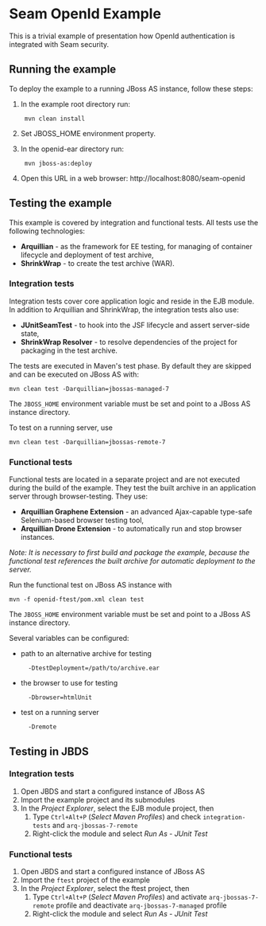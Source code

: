 Seam OpenId Example
===================

This is a trivial example of presentation how OpenId authentication is integrated with Seam security.

Running the example
-------------------

To deploy the example to a running JBoss AS instance, follow these steps:

1. In the example root directory run:

        mvn clean install

2. Set JBOSS_HOME environment property.

3. In the openid-ear directory run:

        mvn jboss-as:deploy

4. Open this URL in a web browser: http://localhost:8080/seam-openid


Testing the example
-------------------

This example is covered by integration and functional tests. All tests use the following technologies:

* __Arquillian__ -  as the framework for EE testing, for managing of container lifecycle and deployment of test archive,
* __ShrinkWrap__ - to create the test archive (WAR).


### Integration tests

Integration tests cover core application logic and reside in the EJB module. In addition to Arquillian and ShrinkWrap, the integration tests also use:

* __JUnitSeamTest__ - to hook into the JSF lifecycle and assert server-side state,
* __ShrinkWrap Resolver__ - to resolve dependencies of the project for packaging in the test archive.

The tests are executed in Maven's test phase. By default they are skipped and can be executed on JBoss AS with:

    mvn clean test -Darquillian=jbossas-managed-7

The `JBOSS_HOME` environment variable must be set and point to a JBoss AS instance directory.

To test on a running server, use

    mvn clean test -Darquillian=jbossas-remote-7

### Functional tests

Functional tests are located in a separate project and are not executed during the build of the example. They test the built archive in an application server through browser-testing. They use:

* __Arquillian Graphene Extension__ - an advanced Ajax-capable type-safe Selenium-based browser testing tool,
* __Arquillian Drone Extension__ - to automatically run and stop browser instances.

_Note: It is necessary to first build and package the example, because the functional test references the built archive for automatic deployment to the server._

Run the functional test on JBoss AS instance with
    
    mvn -f openid-ftest/pom.xml clean test

The `JBOSS_HOME` environment variable must be set and point to a JBoss AS instance directory.

Several variables can be configured:

* path to an alternative archive for testing

        -DtestDeployment=/path/to/archive.ear

* the browser to use for testing

        -Dbrowser=htmlUnit

* test on a running server

        -Dremote

Testing in JBDS
---------------
### Integration tests

1. Open JBDS and start a configured instance of JBoss AS
2. Import the example project and its submodules
3. In the _Project Explorer_, select the EJB module project, then
    1. Type `Ctrl+Alt+P` (_Select Maven Profiles_) and check `integration-tests` and `arq-jbossas-7-remote`
    2. Right-click the module and select _Run As_ - _JUnit Test_

### Functional tests

1. Open JBDS and start a configured instance of JBoss AS
2. Import the `ftest` project of the example
3. In the _Project Explorer_, select the ftest project, then
    1. Type `Ctrl+Alt+P` (_Select Maven Profiles_) and activate `arq-jbossas-7-remote` profile and deactivate `arq-jbossas-7-managed` profile
    2. Right-click the module and select _Run As_ - _JUnit Test_
